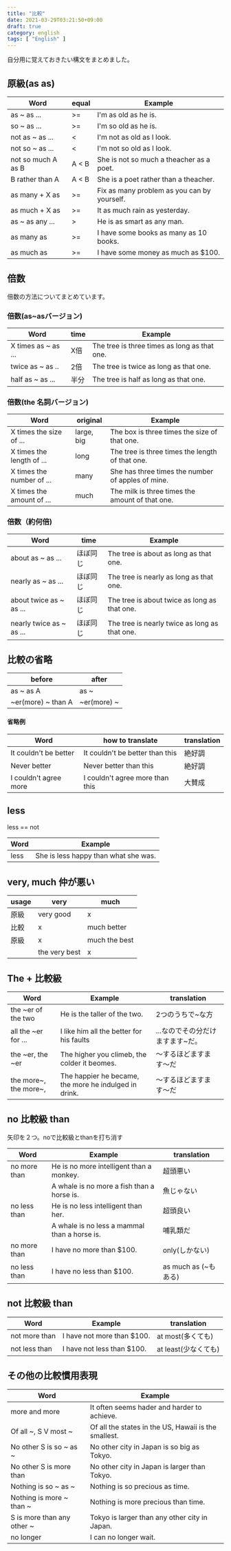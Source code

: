 ```yaml
---
title: "比較"
date: 2021-03-29T03:21:50+09:00
draft: true
category: english
tags: [ "English" ]
---
```


自分用に覚えておきたい構文をまとめました。

<!--more-->

## 原級(as as)
| Word               | equal | Example                                     |
| ------------------ | ----- | ------------------------------------------- |
| as ~ as ...        | >=    | I'm as old as he is.                        |
| so ~ as ...        | >=    | I'm so old as he is.                        |
| not as ~ as ...    | <     | I'm not as old as I look.                   |
| not so ~ as ...    | <     | I'm not so old as I look.                   |
| not so much A as B | A < B | She is not so much a theacher as a poet.    |
| B rather than A    | A < B | She is a poet rather than a theacher.       |
| as many + X as     | >=    | Fix as many problem as you can by yourself. |
| as much + X as     | >=    | It as much rain as yesterday.               |
| as ~ as any ...    | >     | He is as smart as any man.                  |
| as many as         | >=    | I have some books as many as 10 books.      |
| as much as         | >=    | I have some money as much as $100.          |

## 倍数
倍数の方法についてまとめています。  

### 倍数(as~asバージョン)
| Word                | time | Example                                      |
| ------------------- | ---- | -------------------------------------------- |
| X times as ~ as ... | X倍   | The tree is three times as long as that one. |
| twice as ~ as ..    | 2倍   | The tree is twice as long as that one.       |
| half as ~ as ...    | 半分   | The tree is half as long as that one.        |

### 倍数(the 名詞バージョン)
| Word                      | original   | Example                                           |
| ------------------------- | ---------- | ------------------------------------------------- |
| X times the size of ...   | large, big | The box is three times the size of that one.      |
| X times the length of ... | long       | The tree is three times the length of that one.   |
| X times the number of ... | many       | She has three times the number of apples of mine. |
| X times the amount of ... | much       | The milk is three times the amount of that one.   |

### 倍数（約何倍)
| Word                     | time | Example                                       |
| ------------------------ | ---- | --------------------------------------------- |
| about as ~ as ...        | ほぼ同じ | The tree is about as long as that one.        |
| nearly as ~ as ...       | ほぼ同じ | The tree is nearly as long as that one.       |
| about twice as ~ as ...  | ほぼ同じ | The tree is about twice as long as that one.  |
| nearly twice as ~ as ... | ほぼ同じ | The tree is nearly twice as long as that one. |


## 比較の省略
| before             | after       |
| ------------------ | ----------- |
| as ~ as A          | as ~        |
| ~er(more) ~ than A | ~er(more) ~ |

#### 省略例
| Word                  | how to translate                | translation |
| --------------------- | ------------------------------- | ----------- |
| It couldn't be better | It couldn't be better than this | 絶好調         |
| Never better          | Never better than this          | 絶好調         |
| I couldn't agree more | I couldn't agree more than this | 大賛成         |

## less
less == not

| Word | Example                              |
| ---- | ------------------------------------ |
| less | She is less happy than what she was. |

## very, much 仲が悪い
| usage | very          | much          |
| ----- | ------------- | ------------- |
| 原級    | very good     | x             |
| 比較    | x             | much better   |
| 原級    | x             | much the best |
|       | the very best | x             |

## The + 比較級
| Word                  | Example                                               | translation        |
| --------------------- | ----------------------------------------------------- | ------------------ |
| the ~er of the two    | He is the taller of the two.                          | 2つのうちで~な方          |
| all the ~er for ...   | I like him all the better for his faults              | ...なのでその分だけますます~だ。 |
| the ~er, the ~er      | The higher you climeb, the colder it beomes.          | 〜するほどますます〜だ        |
| the more~, the more~, | The happier he became, the more he indulged in drink. | 〜するほどますます〜だ        |


## no 比較級 than
矢印を２つ。noで比較級とthanを打ち消す  

| Word         | Example                                      | translation       |
| ------------ | -------------------------------------------- | ----------------- |
| no more than | He is no more intelligent than a monkey.     | 超頭悪い              |
|              | A whale is no more a fish than a horse is.   | 魚じゃない             |
| no less than | He is no less intelligent than her.          | 超頭良い              |
|              | A whale is no less a mammal than a horse is. | 哺乳類だ              |
| no more than | I have no more than $100.                    | only(しかない)        |
| no less than | I have no less than $100.                    | as much as (~もある) |

## not 比較級 than
| Word          | Example                    | translation     |
| ------------- | -------------------------- | --------------- |
| not more than | I have not more than $100. | at most(多くても)   |
| not less than | I have not less than $100. | at least(少なくても) |

## その他の比較慣用表現
| Word                       | Example                                               |
| -------------------------- | ----------------------------------------------------- |
| more and more              | It often seems hader and harder to achieve.           |
| Of all ~, S V most ~       | Of all the states in the US, Hawaii is the smallest.  |
| No other S is so ~ as ~    | No other city in Japan is so big as Tokyo.            |
| No other S is more than    | No other city in Japan is larger than Tokyo.          |
| Nothing is so ~ as ~       | Nothing is so precious as time.                       |
| Nothing is more ~ than ~   | Nothing is more precious than time.                   |
| S is more than any other ~ | Tokyo is larger than any other city in Japan.         |
| no longer                  | I can no longer wait.                                 |






